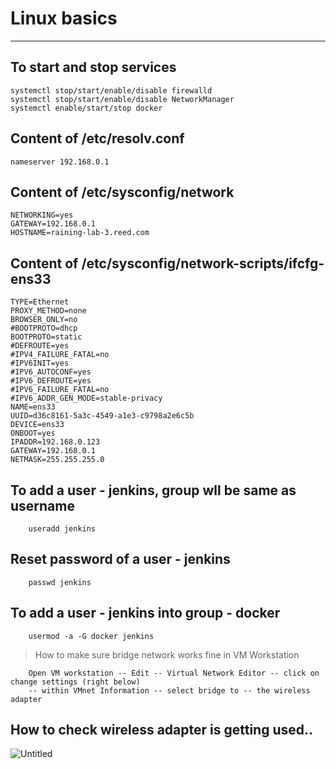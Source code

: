 # Linux basics
***

## To start and stop services
    systemctl stop/start/enable/disable firewalld
    systemctl stop/start/enable/disable NetworkManager
    systemctl enable/start/stop docker

## Content of /etc/resolv.conf
    nameserver 192.168.0.1
    
## Content of /etc/sysconfig/network
```
NETWORKING=yes
GATEWAY=192.168.0.1
HOSTNAME=raining-lab-3.reed.com
```

## Content of /etc/sysconfig/network-scripts/ifcfg-ens33
```
TYPE=Ethernet
PROXY_METHOD=none
BROWSER_ONLY=no
#BOOTPROTO=dhcp
BOOTPROTO=static
#DEFROUTE=yes
#IPV4_FAILURE_FATAL=no
#IPV6INIT=yes
#IPV6_AUTOCONF=yes
#IPV6_DEFROUTE=yes
#IPV6_FAILURE_FATAL=no
#IPV6_ADDR_GEN_MODE=stable-privacy
NAME=ens33
UUID=d36c8161-5a3c-4549-a1e3-c9798a2e6c5b
DEVICE=ens33
ONBOOT=yes
IPADDR=192.168.0.123
GATEWAY=192.168.0.1
NETMASK=255.255.255.0
```

## To add a user - jenkins, group wll be same as username
        useradd jenkins 

## Reset password of a user - jenkins
        passwd jenkins 
        
## To add a user - jenkins into group - docker
        usermod -a -G docker jenkins

> How to make sure bridge network works fine in VM Workstation

        Open VM workstation -- Edit -- Virtual Network Editor -- click on change settings (right below)
        -- within VMnet Information -- select bridge to -- the wireless adapter
        
## How to check wireless adapter is getting used..

        
![Untitled](https://user-images.githubusercontent.com/63675131/165819921-a6286cc4-fd1e-4ca5-9266-e0e42bc47c17.png)


